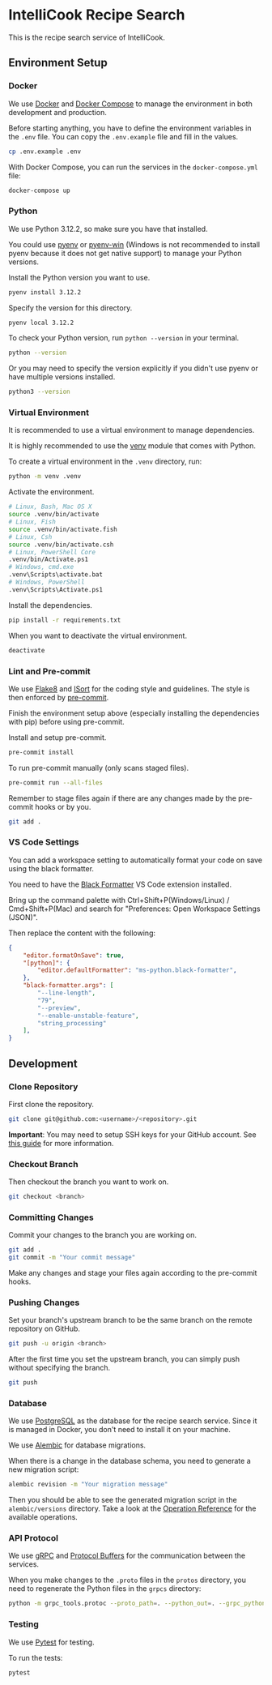 # IntelliCook Recipe Search

This is the recipe search service of IntelliCook.

## Environment Setup

### Docker

We use [Docker](https://www.docker.com) and [Docker Compose](https://docs.docker.com/compose) to manage the environment in both development and production.

Before starting anything, you have to define the environment variables in the `.env` file. You can copy the `.env.example` file and fill in the values.
```bash
cp .env.example .env
```

With Docker Compose, you can run the services in the `docker-compose.yml` file:
```bash
docker-compose up
```

### Python

We use Python 3.12.2, so make sure you have that installed.

You could use [pyenv](https://github.com/pyenv/pyenv) or [pyenv-win](https://github.com/pyenv-win/pyenv-win) (Windows is not recommended to install pyenv because it does not get native support) to manage your Python versions.

Install the Python version you want to use.
```bash
pyenv install 3.12.2
```

Specify the version for this directory.
```bash
pyenv local 3.12.2
```

To check your Python version, run `python --version` in your terminal.
```bash
python --version
```
Or you may need to specify the version explicitly if you didn't use pyenv or have multiple versions installed.
```bash
python3 --version
```

### Virtual Environment

It is recommended to use a virtual environment to manage dependencies.

It is highly recommended to use the [venv](https://docs.python.org/3/library/venv.html) module that comes with Python.

To create a virtual environment in the `.venv` directory, run:
```bash
python -m venv .venv
```

Activate the environment.
```bash
# Linux, Bash, Mac OS X
source .venv/bin/activate
# Linux, Fish
source .venv/bin/activate.fish
# Linux, Csh
source .venv/bin/activate.csh
# Linux, PowerShell Core
.venv/bin/Activate.ps1
# Windows, cmd.exe
.venv\Scripts\activate.bat
# Windows, PowerShell
.venv\Scripts\Activate.ps1
```

Install the dependencies.
```bash
pip install -r requirements.txt
```

When you want to deactivate the virtual environment.
```bash
deactivate
```

### Lint and Pre-commit

We use [Flake8](https://flake8.pycqa.org) and [ISort](https://pycqa.github.io/isort/) for the coding style and guidelines. The style is then enforced by [pre-commit](https://pre-commit.com).

Finish the environment setup above (especially installing the dependencies with pip) before using pre-commit.

Install and setup pre-commit.
```bash
pre-commit install
```

To run pre-commit manually (only scans staged files).
```bash
pre-commit run --all-files
```

Remember to stage files again if there are any changes made by the pre-commit hooks or by you.
```bash
git add .
```

### VS Code Settings

You can add a workspace setting to automatically format your code on save using the black formatter.

You need to have the [Black Formatter](https://marketplace.visualstudio.com/items?itemName=ms-python.black-formatter) VS Code extension installed.

Bring up the command palette with Ctrl+Shift+P(Windows/Linux) / Cmd+Shift+P(Mac) and search for "Preferences: Open Workspace Settings (JSON)".

Then replace the content with the following:
```json
{
    "editor.formatOnSave": true,
    "[python]": {
        "editor.defaultFormatter": "ms-python.black-formatter",
    },
    "black-formatter.args": [
        "--line-length",
        "79",
        "--preview",
        "--enable-unstable-feature",
        "string_processing"
    ],
}
```

## Development

### Clone Repository

First clone the repository.
```bash
git clone git@github.com:<username>/<repository>.git
```

**Important**: You may need to setup SSH keys for your GitHub account. See [this guide](https://help.github.com/en/github/authenticating-to-github/connecting-to-github-with-ssh) for more information.

### Checkout Branch

Then checkout the branch you want to work on.
```bash
git checkout <branch>
```

### Committing Changes

Commit your changes to the branch you are working on.
```bash
git add .
git commit -m "Your commit message"
```

Make any changes and stage your files again according to the pre-commit hooks.

### Pushing Changes

Set your branch's upstream branch to be the same branch on the remote repository on GitHub.
```bash
git push -u origin <branch>
```

After the first time you set the upstream branch, you can simply push without specifying the branch.
```bash
git push
```

### Database

We use [PostgreSQL](https://www.postgresql.org) as the database for the recipe search service. Since it is managed in Docker, you don't need to install it on your machine.

We use [Alembic](https://alembic.sqlalchemy.org) for database migrations.

When there is a change in the database schema, you need to generate a new migration script:
```bash
alembic revision -m "Your migration message"
```

Then you should be able to see the generated migration script in the `alembic/versions` directory. Take a look at the [Operation Reference](https://alembic.sqlalchemy.org/en/latest/ops.html#ops) for the available operations.

### API Protocol

We use [gRPC](https://grpc.io) and [Protocol Buffers](https://protobuf.dev) for the communication between the services.

When you make changes to the `.proto` files in the `protos` directory, you need to regenerate the Python files in the `grpcs` directory:
```bash
python -m grpc_tools.protoc --proto_path=. --python_out=. --grpc_python_out=. --pyi_out=. ./protos/*.proto
```

### Testing

We use [Pytest](https://pytest.org) for testing.

To run the tests:
```bash
pytest
```
